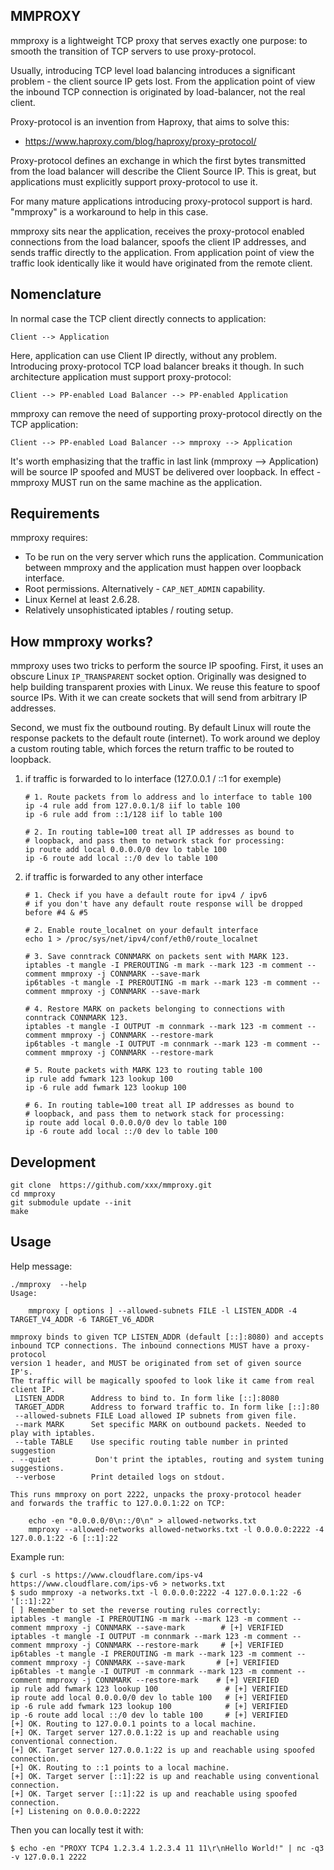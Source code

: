 MMPROXY
-------

mmproxy is a lightweight TCP proxy that serves exactly one purpose:
to smooth the transition of TCP servers to use proxy-protocol.

Usually, introducing TCP level load balancing introduces a significant
problem - the client source IP gets lost. From the application point
of view the inbound TCP connection is originated by load-balancer, not
the real client.

Proxy-protocol is an invention from Haproxy, that aims to solve this:

  - https://www.haproxy.com/blog/haproxy/proxy-protocol/

Proxy-protocol defines an exchange in which the first bytes
transmitted from the load balancer will describe the Client Source
IP. This is great, but applications must explicitly support
proxy-protocol to use it.

For many mature applications introducing proxy-protocol support is
hard. "mmproxy" is a workaround to help in this case.

mmproxy sits near the application, receives the proxy-protocol enabled
connections from the load balancer, spoofs the client IP addresses,
and sends traffic directly to the application. From application point
of view the traffic look identically like it would have originated
from the remote client.


Nomenclature
------------

In normal case the TCP client directly connects to application:

    Client --> Application

Here, application can use Client IP directly, without any
problem. Introducing proxy-protocol TCP load balancer breaks it
though. In such architecture application must support proxy-protocol:

    Client --> PP-enabled Load Balancer --> PP-enabled Application

mmproxy can remove the need of supporting proxy-protocol directly on
the TCP application:

    Client --> PP-enabled Load Balancer --> mmproxy --> Application

It's worth emphasizing that the traffic in last link (mmproxy -->
Application) will be source IP spoofed and MUST be delivered over
loopback.  In effect - mmproxy MUST run on the same machine as the
application.

Requirements
------------

mmproxy requires:

  - To be run on the very server which runs the
    application. Communication between mmproxy and the application
    must happen over loopback interface.
  - Root permissions. Alternatively - `CAP_NET_ADMIN` capability.
  - Linux Kernel at least 2.6.28.
  - Relatively unsophisticated iptables / routing setup.

How mmproxy works?
------------------

mmproxy uses two tricks to perform the source IP spoofing. First, it
uses an obscure Linux `IP_TRANSPARENT` socket option.  Originally was
designed to help building transparent proxies with Linux. We reuse
this feature to spoof source IPs. With it we can create sockets that
will send from arbitrary IP addresses.

Second, we must fix the outbound routing. By default Linux will route
the response packets to the default route (internet). To work around
we deploy a custom routing table, which forces the return traffic to
be routed to loopback.

1) if traffic is forwarded to lo interface (127.0.0.1 / ::1 for exemple)

       # 1. Route packets from lo address and lo interface to table 100
       ip -4 rule add from 127.0.0.1/8 iif lo table 100
       ip -6 rule add from ::1/128 iif lo table 100

       # 2. In routing table=100 treat all IP addresses as bound to
       # loopback, and pass them to network stack for processing:
       ip route add local 0.0.0.0/0 dev lo table 100
       ip -6 route add local ::/0 dev lo table 100

2) if traffic is forwarded to any other interface

       # 1. Check if you have a default route for ipv4 / ipv6
       # if you don't have any default route response will be dropped before #4 & #5

       # 2. Enable route_localnet on your default interface
       echo 1 > /proc/sys/net/ipv4/conf/eth0/route_localnet

       # 3. Save conntrack CONNMARK on packets sent with MARK 123.
       iptables -t mangle -I PREROUTING -m mark --mark 123 -m comment --comment mmproxy -j CONNMARK --save-mark
       ip6tables -t mangle -I PREROUTING -m mark --mark 123 -m comment --comment mmproxy -j CONNMARK --save-mark

       # 4. Restore MARK on packets belonging to connections with conntrack CONNMARK 123.
       iptables -t mangle -I OUTPUT -m connmark --mark 123 -m comment --comment mmproxy -j CONNMARK --restore-mark
       ip6tables -t mangle -I OUTPUT -m connmark --mark 123 -m comment --comment mmproxy -j CONNMARK --restore-mark

       # 5. Route packets with MARK 123 to routing table 100
       ip rule add fwmark 123 lookup 100
       ip -6 rule add fwmark 123 lookup 100

       # 6. In routing table=100 treat all IP addresses as bound to
       # loopback, and pass them to network stack for processing:
       ip route add local 0.0.0.0/0 dev lo table 100
       ip -6 route add local ::/0 dev lo table 100


Development
-----------


    git clone  https://github.com/xxx/mmproxy.git
    cd mmproxy
    git submodule update --init
    make


Usage
-----

Help message:

```
./mmproxy  --help
Usage:

    mmproxy [ options ] --allowed-subnets FILE -l LISTEN_ADDR -4 TARGET_V4_ADDR -6 TARGET_V6_ADDR

mmproxy binds to given TCP LISTEN_ADDR (default [::]:8080) and accepts
inbound TCP connections. The inbound connections MUST have a proxy-protocol
version 1 header, and MUST be originated from set of given source IP's.
The traffic will be magically spoofed to look like it came from real client IP.
 LISTEN_ADDR      Address to bind to. In form like [::]:8080
 TARGET_ADDR      Address to forward traffic to. In form like [::]:80
 --allowed-subnets FILE Load allowed IP subnets from given file.
 --mark MARK      Set specific MARK on outbound packets. Needed to play with iptables.
 --table TABLE    Use specific routing table number in printed suggestion
. --quiet          Don't print the iptables, routing and system tuning suggestions.
 --verbose        Print detailed logs on stdout.

This runs mmproxy on port 2222, unpacks the proxy-protocol header
and forwards the traffic to 127.0.0.1:22 on TCP:

    echo -en "0.0.0.0/0\n::/0\n" > allowed-networks.txt
    mmproxy --allowed-networks allowed-networks.txt -l 0.0.0.0:2222 -4 127.0.0.1:22 -6 [::1]:22
```

Example run:
```
$ curl -s https://www.cloudflare.com/ips-v4 https://www.cloudflare.com/ips-v6 > networks.txt
$ sudo mmproxy -a networks.txt -l 0.0.0.0:2222 -4 127.0.0.1:22 -6 '[::1]:22'
[ ] Remember to set the reverse routing rules correctly:
iptables -t mangle -I PREROUTING -m mark --mark 123 -m comment --comment mmproxy -j CONNMARK --save-mark        # [+] VERIFIED
iptables -t mangle -I OUTPUT -m connmark --mark 123 -m comment --comment mmproxy -j CONNMARK --restore-mark     # [+] VERIFIED
ip6tables -t mangle -I PREROUTING -m mark --mark 123 -m comment --comment mmproxy -j CONNMARK --save-mark       # [+] VERIFIED
ip6tables -t mangle -I OUTPUT -m connmark --mark 123 -m comment --comment mmproxy -j CONNMARK --restore-mark    # [+] VERIFIED
ip rule add fwmark 123 lookup 100               # [+] VERIFIED
ip route add local 0.0.0.0/0 dev lo table 100   # [+] VERIFIED
ip -6 rule add fwmark 123 lookup 100            # [+] VERIFIED
ip -6 route add local ::/0 dev lo table 100     # [+] VERIFIED
[+] OK. Routing to 127.0.0.1 points to a local machine.
[+] OK. Target server 127.0.0.1:22 is up and reachable using conventional connection.
[+] OK. Target server 127.0.0.1:22 is up and reachable using spoofed connection.
[+] OK. Routing to ::1 points to a local machine.
[+] OK. Target server [::1]:22 is up and reachable using conventional connection.
[+] OK. Target server [::1]:22 is up and reachable using spoofed connection.
[+] Listening on 0.0.0.0:2222
```

Then you can locally test it with:

```
$ echo -en "PROXY TCP4 1.2.3.4 1.2.3.4 11 11\r\nHello World!" | nc -q3 -v 127.0.0.1 2222
```
